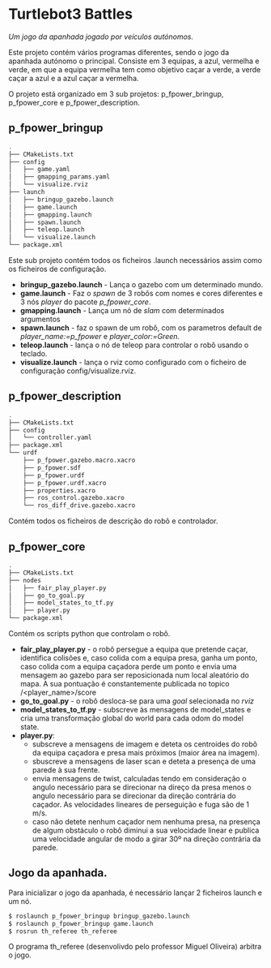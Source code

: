 # Turtlebot3 Battles

*Um jogo da apanhada jogado por veículos autónomos.*

Este projeto contém vários programas diferentes, sendo o jogo da apanhada autónomo o principal. Consiste em 3 equipas, a azul, vermelha e verde, em que a equipa vermelha tem como objetivo caçar a verde, a verde caçar a azul e a azul caçar a vermelha. 

O projeto está organizado em 3 sub projetos: p_fpower_bringup, p_fpower_core e p_fpower_description.

## p_fpower_bringup
```bash
.
├── CMakeLists.txt
├── config
│   ├── game.yaml
│   ├── gmapping_params.yaml
│   └── visualize.rviz
├── launch
│   ├── bringup_gazebo.launch
│   ├── game.launch
│   ├── gmapping.launch
│   ├── spawn.launch
│   ├── teleop.launch
│   └── visualize.launch
└── package.xml
```
Este sub projeto contém todos os ficheiros .launch necessários assim como os ficheiros de configuração.
- **bringup_gazebo.launch** - Lança o gazebo com um determinado mundo.
- **game.launch** - Faz o *spawn* de 3 robôs com nomes e cores diferentes e 3 nós *player* do pacote *p_fpower_core*.
- **gmapping.launch** - Lança um nó de *slam* com determinados argumentos
- **spawn.launch** - faz o spawn de um robô, com os parametros default de *player_name:=p_fpower* e *player_color:=Green*.
- **teleop.launch** - lança o nó de teleop para controlar o robô usando o teclado.
- **visualize.launch** - lança o rviz como configurado com o ficheiro de configuração config/visualize.rviz.

## p_fpower_description
```bash
.
├── CMakeLists.txt
├── config
│   └── controller.yaml
├── package.xml
└── urdf
    ├── p_fpower.gazebo.macro.xacro
    ├── p_fpower.sdf
    ├── p_fpower.urdf
    ├── p_fpower.urdf.xacro
    ├── properties.xacro
    ├── ros_control.gazebo.xacro
    └── ros_diff_drive.gazebo.xacro
```
Contém todos os ficheiros de descrição do robô e controlador.

## p_fpower_core
```bash
.
├── CMakeLists.txt
├── nodes
│   ├── fair_play_player.py
│   ├── go_to_goal.py
│   ├── model_states_to_tf.py
│   ├── player.py
└── package.xml
```
Contém os scripts python que controlam o robô.

- **fair_play_player.py** - o robô persegue a equipa que pretende caçar, identifica colisões e, caso colida com a equipa presa, ganha um ponto, caso colida com a equipa caçadora perde um ponto e envia uma mensagem ao gazebo para ser reposicionada num local aleatório do mapa. A sua pontuação é constantemente publicada no topico /<player_name>/score
- **go_to_goal.py** - o robô desloca-se para uma *goal* selecionada no *rviz*
- **model_states_to_tf.py** - subscreve às mensagens de model_states e cria uma transformação global do world para cada odom do model state.
- **player.py**:
  - subscreve a mensagens de imagem e deteta os centroides do robô da equipa caçadora e presa mais próximos (maior área na imagem).
  - sbuscreve a mensagens de laser scan e deteta a presença de uma parede à sua frente.
  - envia mensagens de twist, calculadas tendo em consideração o angulo necessário para se direcionar na direço da presa menos o angulo necessário para se direcionar da direção contrária do caçador. As velocidades lineares de perseguição e fuga são de 1 m/s.
  - caso não detete nenhum caçador nem nenhuma presa, na presença de algum obstáculo o robô diminui a sua velocidade linear e publica uma velocidade angular de modo a girar 30º na direção contrária da parede. 

## Jogo da apanhada.

Para inicializar o jogo da apanhada, é necessário lançar 2 ficheiros launch e um nó.

```bash
$ roslaunch p_fpower_bringup bringup_gazebo.launch
$ roslaunch p_fpower_bringup game.launch
$ rosrun th_referee th_referee
```
O programa th_referee (desenvolivdo pelo professor Miguel Oliveira) arbitra o jogo. 
